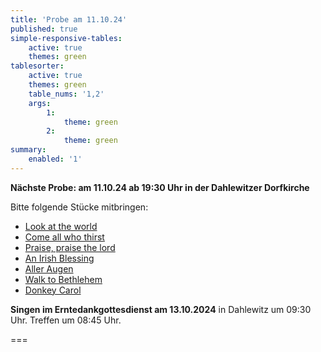 ```yaml
---
title: 'Probe am 11.10.24'
published: true
simple-responsive-tables:
    active: true
    themes: green
tablesorter:
    active: true
    themes: green
    table_nums: '1,2'
    args:
        1:
            theme: green
        2:
            theme: green
summary:
    enabled: '1'
---
```


<b>Nächste Probe: am 11.10.24 ab 19:30 Uhr in der Dahlewitzer Dorfkirche</b>
<br/>


Bitte folgende Stücke mitbringen:
*  [<i class="fa fa-hand-o-right"></i> Look at the world](/choerchen-intern/choerchennoten/look-at-the-world) 
*  [<i class="fa fa-hand-o-right"></i> Come all who thirst](/choerchen-intern/choerchennoten/come_all_who_thirst) 
*  [<i class="fa fa-hand-o-right"></i> Praise, praise the lord](/choerchen-intern/choerchennoten/praise_praise_praise_the_lord) 
*  [<i class="fa fa-hand-o-right"></i> An Irish Blessing](/choerchen-intern/choerchennoten/an_irish_blessing) 
*  [<i class="fa fa-hand-o-right"></i> Aller Augen](/choerchen-intern/choerchennoten/aller-augen-warten-auf-dich-herre) 
*  [<i class="fa fa-hand-o-right"></i> Walk to Bethlehem](/choerchen-intern/choerchennoten/walk-to-bethlehem) 
*  [<i class="fa fa-hand-o-right"></i> Donkey Carol](/choerchen-intern/choerchennoten/donkey-carol) 


**Singen im Erntedankgottesdienst am 13.10.2024** in Dahlewitz um 09:30 Uhr. 
Treffen um 08:45 Uhr.

===

